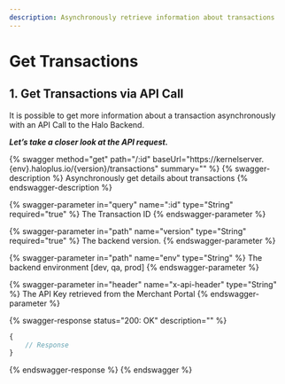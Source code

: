 ```yaml
---
description: Asynchronously retrieve information about transactions
---
```


# Get Transactions

## 1. Get Transactions via API Call

It is possible to get more information about a transaction asynchronously with an API Call to the Halo Backend.

_**Let’s take a closer look at the API request.**_&#x20;

{% swagger method="get" path="/:id" baseUrl="https://kernelserver.{env}.haloplus.io/{version}/transactions" summary="" %}
{% swagger-description %}
Asynchronously get details about transactions
{% endswagger-description %}

{% swagger-parameter in="query" name=":id" type="String" required="true" %}
The Transaction ID
{% endswagger-parameter %}

{% swagger-parameter in="path" name="version" type="String" required="true" %}
The backend version.
{% endswagger-parameter %}

{% swagger-parameter in="path" name="env" type="String" %}
The backend environment [dev, qa, prod]
{% endswagger-parameter %}

{% swagger-parameter in="header" name="x-api-header" type="String" %}
The API Key retrieved from the Merchant Portal
{% endswagger-parameter %}

{% swagger-response status="200: OK" description="" %}
```javascript
{
    // Response
}
```
{% endswagger-response %}
{% endswagger %}
